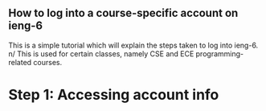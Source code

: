 ## How to log into a course-specific account on ieng-6

This is a simple tutorial which will explain the steps taken to log into ieng-6. 
n/ This is used for certain classes, namely CSE and ECE programming-related courses.

# Step 1: Accessing account info

